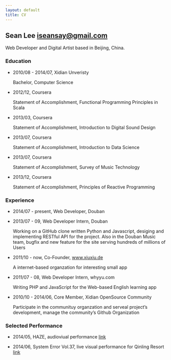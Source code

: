 ```yaml
---
layout: default
title: CV
---
```


## Sean Lee <iseansay@gmail.com>

Web Developer and Digital Artist based in Beijing, China.

### Education

*   2010/08 - 2014/07, Xidian Unveristy

    Bachelor, Computer Science

*   2012/12, Coursera

    Statement of Accomplishment, Functional Programming Principles in Scala

*   2013/03, Coursera

    Statement of Accomplishment, Introduction to Digital Sound Design

*   2013/07, Coursera

    Statement of Accomplishment, Introduction to Data Science

*   2013/07, Coursera

    Statement of Accomplishment, Survey of Music Technology

*   2013/12, Coursera

    Statement of Accomplishment, Principles of Reactive Programming


### Experience

*   2014/07 - present, Web Developer, Douban

*   2013/07 - 09, Web Developer Intern, Douban

    Working on a GitHub clone written Python and Javascript, desiging and implementing RESTful API for the project. Also in the Douban Music team, bugfix and new feature for the site serving hundreds of millions of Users

*   2011/10 - now, Co-Founder, www.xiuxiu.de

    A internet-based organzation for interesting small app

*   2011/07 - 08, Web Developer Intern, whyyu.com

    Writing PHP and JavaScript for the Web-based English learning app

*   2010/10 - 2014/06, Core Member, Xidian OpenSource Community

    Participate in the communituy organzation and serveal project’s development, manage the community’s Github Organization


### Selected Performance

*   2014/05, HAZE, audioviual performance [link](http://notimportant.org/event/system-error-at-ocat-xian/)

*   2014/06, System Error Vol.37, live visual performance for Qinling Resort [link](http://notimportant.org/event/system-error-vol-37/)